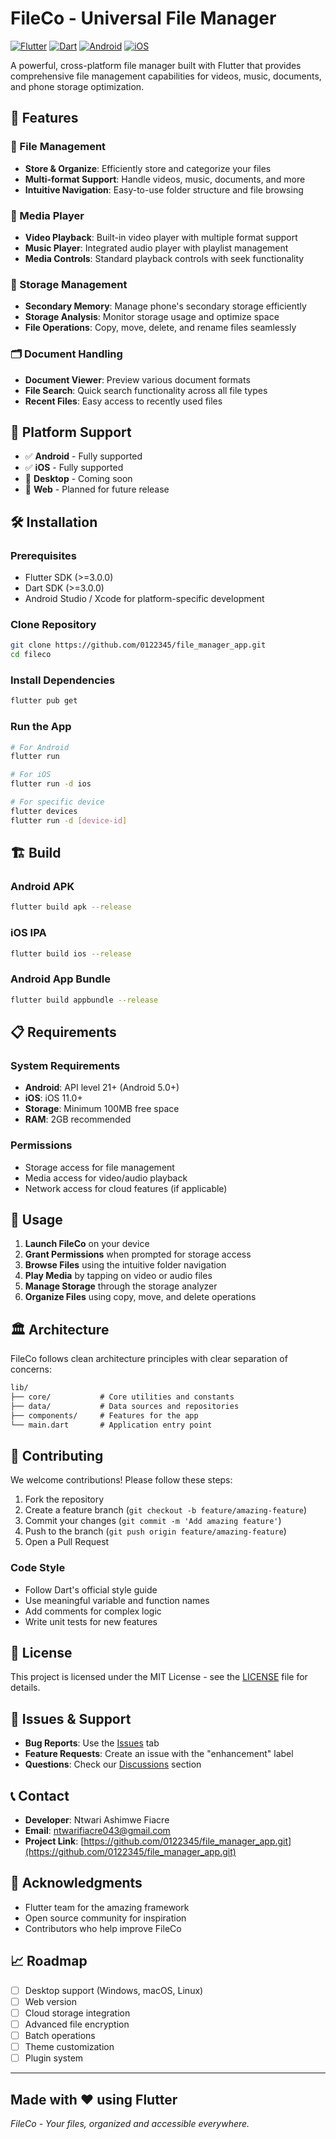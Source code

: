 # FileCo - Universal File Manager

[![Flutter](https://img.shields.io/badge/Flutter-02569B?style=for-the-badge&logo=flutter&logoColor=white)](https://flutter.dev)
[![Dart](https://img.shields.io/badge/Dart-0175C2?style=for-the-badge&logo=dart&logoColor=white)](https://dart.dev)
[![Android](https://img.shields.io/badge/Android-3DDC84?style=for-the-badge&logo=android&logoColor=white)](https://developer.android.com)
[![iOS](https://img.shields.io/badge/iOS-000000?style=for-the-badge&logo=ios&logoColor=white)](https://developer.apple.com/ios)

A powerful, cross-platform file manager built with Flutter that provides comprehensive file management capabilities for videos, music, documents, and phone storage optimization.

## 🚀 Features

### 📁 File Management

- **Store & Organize**: Efficiently store and categorize your files
- **Multi-format Support**: Handle videos, music, documents, and more
- **Intuitive Navigation**: Easy-to-use folder structure and file browsing

### 🎵 Media Player

- **Video Playback**: Built-in video player with multiple format support
- **Music Player**: Integrated audio player with playlist management
- **Media Controls**: Standard playback controls with seek functionality

### 📱 Storage Management

- **Secondary Memory**: Manage phone's secondary storage efficiently
- **Storage Analysis**: Monitor storage usage and optimize space
- **File Operations**: Copy, move, delete, and rename files seamlessly

### 🗂️ Document Handling

- **Document Viewer**: Preview various document formats
- **File Search**: Quick search functionality across all file types
- **Recent Files**: Easy access to recently used files

## 📱 Platform Support

- ✅ **Android** - Fully supported
- ✅ **iOS** - Fully supported
- 🔄 **Desktop** - Coming soon
- 🔄 **Web** - Planned for future release

## 🛠️ Installation

### Prerequisites

- Flutter SDK (>=3.0.0)
- Dart SDK (>=3.0.0)
- Android Studio / Xcode for platform-specific development

### Clone Repository

```bash
git clone https://github.com/0122345/file_manager_app.git
cd fileco
```

### Install Dependencies

```bash
flutter pub get
```

### Run the App

```bash
# For Android
flutter run

# For iOS
flutter run -d ios

# For specific device
flutter devices
flutter run -d [device-id]
```

## 🏗️ Build

### Android APK

```bash
flutter build apk --release
```

### iOS IPA

```bash
flutter build ios --release
```

### Android App Bundle

```bash
flutter build appbundle --release
```

## 📋 Requirements

### System Requirements

- **Android**: API level 21+ (Android 5.0+)
- **iOS**: iOS 11.0+
- **Storage**: Minimum 100MB free space
- **RAM**: 2GB recommended

### Permissions

- Storage access for file management
- Media access for video/audio playback
- Network access for cloud features (if applicable)

## 🎯 Usage

1. **Launch FileCo** on your device
2. **Grant Permissions** when prompted for storage access
3. **Browse Files** using the intuitive folder navigation
4. **Play Media** by tapping on video or audio files
5. **Manage Storage** through the storage analyzer
6. **Organize Files** using copy, move, and delete operations

## 🏛️ Architecture

FileCo follows clean architecture principles with clear separation of concerns:

```txt
lib/
├── core/           # Core utilities and constants
├── data/           # Data sources and repositories
├── components/     # Features for the app
└── main.dart       # Application entry point
```

## 🤝 Contributing

We welcome contributions! Please follow these steps:

1. Fork the repository
2. Create a feature branch (`git checkout -b feature/amazing-feature`)
3. Commit your changes (`git commit -m 'Add amazing feature'`)
4. Push to the branch (`git push origin feature/amazing-feature`)
5. Open a Pull Request

### Code Style

- Follow Dart's official style guide
- Use meaningful variable and function names
- Add comments for complex logic
- Write unit tests for new features

## 📄 License

This project is licensed under the MIT License - see the [LICENSE](LICENSE) file for details.

## 🐛 Issues & Support

- **Bug Reports**: Use the [Issues](https://github.com/yourusername/fileco/issues) tab
- **Feature Requests**: Create an issue with the "enhancement" label
- **Questions**: Check our [Discussions](https://github.com/yourusername/fileco/discussions) section

## 📞 Contact

- **Developer**: Ntwari Ashimwe Fiacre
- **Email**: <ntwarifiacre043@gmail.com>
- **Project Link**: [https://github.com/0122345/file_manager_app.git](https://github.com/0122345/file_manager_app.git)

## 🙏 Acknowledgments

- Flutter team for the amazing framework
- Open source community for inspiration
- Contributors who help improve FileCo

## 📈 Roadmap

- [ ] Desktop support (Windows, macOS, Linux)
- [ ] Web version
- [ ] Cloud storage integration
- [ ] Advanced file encryption
- [ ] Batch operations
- [ ] Theme customization
- [ ] Plugin system

---

## **Made with ❤️ using Flutter**

*FileCo - Your files, organized and accessible everywhere.*
